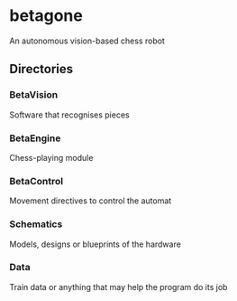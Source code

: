 # betagone
An autonomous vision-based chess robot
## Directories

### BetaVision
Software that recognises pieces

### BetaEngine
Chess-playing module

### BetaControl
Movement directives to control the automat

### Schematics
Models, designs or blueprints of the hardware

### Data
Train data or anything that may help the program do its job
